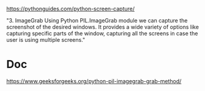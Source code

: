 https://pythonguides.com/python-screen-capture/

"3. ImageGrab
Using Python PIL.ImageGrab module we can capture the screenshot of the desired windows. It provides a wide variety of options like capturing specific parts of the window, capturing all the screens in case the user is using multiple screens."

# Doc
https://www.geeksforgeeks.org/python-pil-imagegrab-grab-method/
